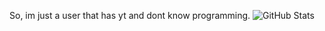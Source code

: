 So, im just a user that has yt and dont know programming.
![GitHub Stats](https://github-readme-stats.vercel.app/api?username=Maxi2022gt&theme=radical)
